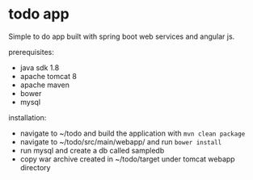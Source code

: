 # todo app
Simple to do app built with spring boot web services and angular js.

prerequisites:
- java sdk 1.8
- apache tomcat 8
- apache maven
- bower
- mysql

installation:
- navigate to ~/todo and build the application with `mvn clean package`
- navigate to ~/todo/src/main/webapp/ and run `bower install`
- run mysql and create a db called sampledb
- copy war archive created in ~/todo/target under tomcat webapp directory
